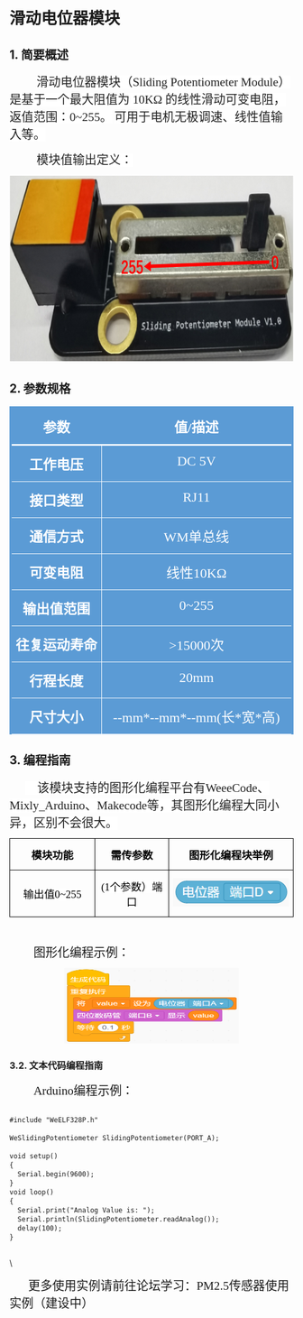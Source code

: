 #  滑动电位器模块 

## 1. 简要概述 

<html><body>

<p class=MsoTitle align=left style='text-align:left;text-indent:36.0pt'><span
style='font-size:16.0pt;font-family:宋体;color:#222222;letter-spacing:0pt;
background:white'>滑动电位器模块（<span lang=EN-US>Sliding Potentiometer Module</span>）是基于一个最大阻值为<span
lang=EN-US> 10KΩ </span>的线性滑动可变电阻，返值范围：<span lang=EN-US>0~255</span>。</span><span
lang=EN-US>&nbsp;</span><span style='font-size:16.0pt;font-family:宋体;
color:#222222;letter-spacing:0pt;background:white'>可用于电机无极调速、线性值输入等。</span></p>
<p class=MsoTitle align=left style='text-align:left;text-indent:36.0pt'><span
style='font-size:16.0pt;font-family:宋体;color:#222222;letter-spacing:0pt;
background:white'>模块值输出定义：</span></p>
</body></html>

  <p class=MsoNormal align=center style='text-align:center'><span lang=EN-US><img
  width=760 height=330 id="图片 1" src="docs\electronic_modules\rj11\sliding_potentiometer_module\20200304-164405.png"></span></p>

##  2. 参数规格 

<html><body>

<div align=center>

<table class=MsoNormalTable border=0 cellspacing=0 cellpadding=0
 style='border-collapse:collapse;mso-yfti-tbllook:1184;mso-padding-alt:0cm 0cm 0cm 0cm'>
 <tr style='mso-yfti-irow:0;mso-yfti-firstrow:yes'>
  <td width=244 valign=top style='width:183.0pt;border-top:solid #5B9BD5 3.0pt;
  border-left:solid #5B9BD5 3.0pt;border-bottom:solid white 2.25pt;border-right:
  none;background:#5B9BD5;padding:0cm 5.4pt 0cm 5.4pt'>
  <p class=MsoNormal align=center style='text-align:center'><b><span
  style='font-size:18.0pt;font-family:宋体;color:white'>参数</span></b></p>
  </td>
  <td width=528 valign=top style='width:396.0pt;border-top:solid #5B9BD5 3.0pt;
  border-left:none;border-bottom:solid white 2.25pt;border-right:solid #5B9BD5 3.0pt;
  background:#5B9BD5;padding:0cm 5.4pt 0cm 5.4pt'>
  <p class=MsoNormal align=center style='text-align:center'><b><span
  style='font-size:18.0pt;font-family:宋体;color:white'>值<span lang=EN-US>/</span>描述</span></b></p>
  </td>
 </tr>
 <tr style='mso-yfti-irow:1'>
  <td width=244 valign=top style='width:183.0pt;border-top:none;border-left:
  solid #5B9BD5 3.0pt;border-bottom:solid white 1.0pt;border-right:solid white 1.0pt;
  background:#5B9BD5;padding:0cm 5.4pt 0cm 5.4pt'>
  <p class=MsoNormal align=center style='text-align:center'><b><span
  style='font-size:18.0pt;font-family:宋体;color:white'>工作电压</span></b></p>
  </td>
  <td width=528 valign=top style='width:396.0pt;border-top:none;border-left:
  none;border-bottom:solid white 1.0pt;border-right:solid #5B9BD5 3.0pt;
  background:#5B9BD5;padding:0cm 5.4pt 0cm 5.4pt'>
  <p class=MsoNormal align=center style='text-align:center'><span lang=EN-US
  style='font-size:18.0pt;font-family:宋体;color:white'>DC 5V</span></p>
  </td>
 </tr>
 <tr style='mso-yfti-irow:2'>
  <td width=244 valign=top style='width:183.0pt;border-top:none;border-left:
  solid #5B9BD5 3.0pt;border-bottom:none;border-right:solid white 1.0pt;
  background:#5B9BD5;padding:0cm 5.4pt 0cm 5.4pt'>
  <p class=MsoNormal align=center style='text-align:center'><b><span
  style='font-size:18.0pt;font-family:宋体;color:white'>接口类型</span></b></p>
  </td>
  <td width=528 valign=top style='width:396.0pt;border:none;border-right:solid #5B9BD5 3.0pt;
  background:#5B9BD5;padding:0cm 5.4pt 0cm 5.4pt'>
  <p class=MsoNormal align=center style='text-align:center'><span lang=EN-US
  style='font-size:18.0pt;font-family:宋体;color:white'>RJ11</span></p>
  </td>
 </tr>
 <tr style='mso-yfti-irow:3'>
  <td width=244 valign=top style='width:183.0pt;border:solid white 1.0pt;
  border-left:solid #5B9BD5 3.0pt;background:#5B9BD5;padding:0cm 5.4pt 0cm 5.4pt'>
  <p class=MsoNormal align=center style='text-align:center'><b><span
  style='font-size:18.0pt;font-family:宋体;color:white'>通信方式</span></b></p>
  </td>
  <td width=528 valign=top style='width:396.0pt;border-top:solid white 1.0pt;
  border-left:none;border-bottom:solid white 1.0pt;border-right:solid #5B9BD5 3.0pt;
  background:#5B9BD5;padding:0cm 5.4pt 0cm 5.4pt'>
  <p class=MsoNormal align=center style='text-align:center'><span lang=EN-US
  style='font-size:18.0pt;font-family:宋体;color:white'>WM</span><span
  style='font-size:18.0pt;font-family:宋体;color:white'>单总线</span></p>
  </td>
 </tr>
 <tr style='mso-yfti-irow:4'>
  <td width=244 valign=top style='width:183.0pt;border-top:none;border-left:
  solid #5B9BD5 3.0pt;border-bottom:none;border-right:solid white 1.0pt;
  background:#5B9BD5;padding:0cm 5.4pt 0cm 5.4pt'>
  <p class=MsoNormal align=center style='text-align:center'><b><span
  style='font-size:18.0pt;font-family:宋体;color:white'>可变电阻</span></b></p>
  </td>
  <td width=528 valign=top style='width:396.0pt;border:none;border-right:solid #5B9BD5 3.0pt;
  background:#5B9BD5;padding:0cm 5.4pt 0cm 5.4pt'>
  <p class=MsoNormal align=center style='text-align:center'><span
  style='font-size:18.0pt;font-family:宋体;color:white'>线性<span lang=EN-US>10K</span>Ω</span></p>
  </td>
 </tr>
 <tr style='mso-yfti-irow:5'>
  <td width=244 valign=top style='width:183.0pt;border:solid white 1.0pt;
  border-left:solid #5B9BD5 3.0pt;background:#5B9BD5;padding:0cm 5.4pt 0cm 5.4pt'>
  <p class=MsoNormal align=center style='text-align:center'><b><span
  style='font-size:18.0pt;font-family:宋体;color:white'>输出值范围</span></b></p>
  </td>
  <td width=528 valign=top style='width:396.0pt;border-top:solid white 1.0pt;
  border-left:none;border-bottom:solid white 1.0pt;border-right:solid #5B9BD5 3.0pt;
  background:#5B9BD5;padding:0cm 5.4pt 0cm 5.4pt'>
  <p class=MsoNormal align=center style='text-align:center'><span lang=EN-US
  style='font-size:18.0pt;font-family:宋体;color:white'>0~255</span></p>
  </td>
 </tr>
 <tr style='mso-yfti-irow:6'>
  <td width=244 valign=top style='width:183.0pt;border-top:none;border-left:
  solid #5B9BD5 3.0pt;border-bottom:solid white 1.0pt;border-right:solid white 1.0pt;
  background:#5B9BD5;padding:0cm 5.4pt 0cm 5.4pt'>
  <p class=MsoNormal align=center style='text-align:center'><b><span
  style='font-size:18.0pt;font-family:宋体;color:white'>往复运动寿命</span></b></p>
  </td>
  <td width=528 valign=top style='width:396.0pt;border-top:none;border-left:
  none;border-bottom:solid white 1.0pt;border-right:solid #5B9BD5 3.0pt;
  background:#5B9BD5;padding:0cm 5.4pt 0cm 5.4pt'>
  <p class=MsoNormal align=center style='text-align:center'><span lang=EN-US
  style='font-size:18.0pt;font-family:宋体;color:white'>&gt;15000</span><span
  style='font-size:18.0pt;font-family:宋体;color:white'>次</span></p>
  </td>
 </tr>
 <tr style='mso-yfti-irow:7'>
  <td width=244 valign=top style='width:183.0pt;border-top:none;border-left:
  solid #5B9BD5 3.0pt;border-bottom:solid white 1.0pt;border-right:solid white 1.0pt;
  background:#5B9BD5;padding:0cm 5.4pt 0cm 5.4pt'>
  <p class=MsoNormal align=center style='text-align:center'><b><span
  style='font-size:18.0pt;font-family:宋体;color:white'>行程长度</span></b></p>
  </td>
  <td width=528 valign=top style='width:396.0pt;border-top:none;border-left:
  none;border-bottom:solid white 1.0pt;border-right:solid #5B9BD5 3.0pt;
  background:#5B9BD5;padding:0cm 5.4pt 0cm 5.4pt'>
  <p class=MsoNormal align=center style='text-align:center'><span lang=EN-US
  style='font-size:18.0pt;font-family:宋体;color:white'>20mm</span></p>
  </td>
 </tr>
 <tr style='mso-yfti-irow:8;mso-yfti-lastrow:yes'>
  <td width=244 valign=top style='width:183.0pt;border-top:none;border-left:
  solid #5B9BD5 3.0pt;border-bottom:solid white 1.0pt;border-right:solid white 1.0pt;
  background:#5B9BD5;padding:0cm 5.4pt 0cm 5.4pt'>
  <p class=MsoNormal align=center style='text-align:center'><b><span
  style='font-size:18.0pt;font-family:宋体;color:white'>尺寸大小</span></b></p>
  </td>
  <td width=528 valign=top style='width:396.0pt;border-top:none;border-left:
  none;border-bottom:solid white 1.0pt;border-right:solid #5B9BD5 3.0pt;
  background:#5B9BD5;padding:0cm 5.4pt 0cm 5.4pt'>
  <p class=MsoNormal align=center style='text-align:center'><span lang=EN-US
  style='font-size:18.0pt;font-family:宋体;color:white'>--mm*--mm*--mm(</span><span
  style='font-size:18.0pt;font-family:宋体;color:white'>长<span lang=EN-US>*</span>宽<span
  lang=EN-US>*</span>高<span lang=EN-US>)</span></span></p>
  </td>
 </tr>
</table>
</div>
</body></html>

## 3. 编程指南

<p class=MsoNormal style='text-indent:21.0pt'><span lang=EN-US
style='font-size:16.0pt;font-family:华文楷体;color:#222222;background:white'>&nbsp;&nbsp;&nbsp;
</span><span style='font-size:16.0pt;font-family:宋体;color:#222222;background:
white'>该模块支持的图形化编程平台有<span lang=EN-US>WeeeCode</span>、<span lang=EN-US>Mixly_Arduino</span>、<span
lang=EN-US>Makecode</span>等，其图形化编程大同小异，区别不会很大。</span></p>

<div align=center>
<table class=MsoNormalTable border=0 cellspacing=0 cellpadding=0
 style='border-collapse:collapse'>
 <tr>
  <td width=257 valign=top style='width:192.65pt;border:solid windowtext 1.0pt;
  padding:0cm 5.4pt 0cm 5.4pt'>
  <p class=MsoNormal align=center style='text-align:center'><b><span
  style='font-size:14.0pt;font-family:华文楷体;color:black;background:white'>模块功能</span></b></p>
  </td>
  <td width=223 valign=top style='width:166.95pt;border:solid windowtext 1.0pt;
  border-left:none;padding:0cm 5.4pt 0cm 5.4pt'>
  <p class=MsoNormal align=center style='text-align:center'><b><span
  style='font-size:14.0pt;font-family:华文楷体;color:black;background:white'>需传参数</span></b></p>
  </td>
  <td width=462 valign=top style='width:346.5pt;border:solid windowtext 1.0pt;
  border-left:none;padding:0cm 5.4pt 0cm 5.4pt'>
  <p class=MsoNormal align=center style='text-align:center'><b><span
  style='font-size:14.0pt;font-family:华文楷体;color:black;background:white'>图形化编程块举例</span></b></p>
  </td>
 </tr>
 <tr style='height:12.95pt'>
  <td width=257 style='width:192.65pt;border:solid windowtext 1.0pt;border-top:
  none;padding:0cm 5.4pt 0cm 5.4pt;height:12.95pt'>
  <p class=MsoNormal align=center style='text-align:center'><span
  style='font-size:14.0pt;font-family:华文楷体;color:black;background:white'>输出值<span
  lang=EN-US>0~255</span></span></p>
  </td>
  <td width=223 style='width:166.95pt;border-top:none;border-left:none;
  border-bottom:solid windowtext 1.0pt;border-right:solid windowtext 1.0pt;
  padding:0cm 5.4pt 0cm 5.4pt;height:12.95pt'>
  <p class=MsoNormal align=center style='text-align:center'><span lang=EN-US
  style='font-size:14.0pt;font-family:华文楷体;color:black;background:white'>(1</span><span
  style='font-size:14.0pt;font-family:华文楷体;color:black;background:white'>个参数）端口</span></p>
  </td>
  <td width=462 valign=top style='width:346.5pt;border-top:none;border-left:
  none;border-bottom:solid windowtext 1.0pt;border-right:solid windowtext 1.0pt;
  padding:0cm 5.4pt 0cm 5.4pt;height:12.95pt'>
  <p class=MsoNormal align=center style='text-align:center'><span lang=EN-US><img
  width=207 height=50 id="图片 1" src="docs\electronic_modules\rj11\sliding_potentiometer_module\20200304-162308.png"></span></p>
  </td>
 </tr>
</table>

</div>

<p class=MsoNormal align=left style='text-align:left;text-indent:21.0pt'><span
lang=EN-US style='color:white'>&nbsp;</span></p>

<p class=MsoNormal style='text-indent:32.0pt'><span style='font-size:16.0pt;
font-family:宋体'>图形化编程示例：</span></p>
</body></html>

  <p class=MsoNormal align=center style='text-align:center'><span lang=EN-US><img
  width=310 height=134 id="图片 1" src="docs\electronic_modules\rj11\sliding_potentiometer_module\20200304-162633.png"></span></p>

### 3.2. 文本代码编程指南 

<html><body>

<p class=MsoNormal style='text-indent:32.0pt'><span lang=EN-US
style='font-size:16.0pt;font-family:宋体'>Arduino</span><span style='font-size:
16.0pt;font-family:宋体'>编程示例：</span></p>
</body></html>

```

#include "WeELF328P.h"

WeSlidingPotentiometer SlidingPotentiometer(PORT_A);

void setup()
{  
  Serial.begin(9600);
}
void loop() 
{
  Serial.print("Analog Value is: ");
  Serial.println(SlidingPotentiometer.readAnalog()); 
  delay(100);
}
    
```

</sxh>

\\
<html><body>
<p class=MsoNormal style='text-indent:21.0pt'><span style='font-size:16.0pt;
font-family:华文楷体'>&nbsp;</span><span lang=ZH-CN style='font-size:16.0pt;
font-family:宋体'>更多使用实例请前往论坛学习：PM2.5传感器使用实例（建设中）</span></p>
</body></html>